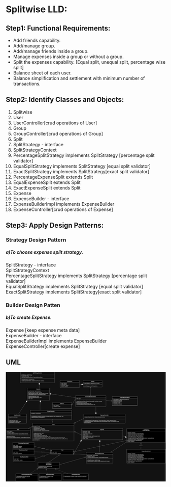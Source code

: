 # Splitwise LLD:
## Step1: Functional Requirements:
- Add friends capability.
- Add/manage group.
- Add/manage friends inside a group.
- Manage expenses inside a group or without a group.
- Split the expenses capability.
  [Equal split, unequal split, percentage wise split]
- Balance sheet of each user.
- Balance simplification and settlement with minimum number of transactions.

## Step2: Identify Classes and Objects:

1. Splitwise
2. User
3. UserController[crud operations of User]
4. Group
5. GroupController[crud operations of Group]
6. Split 
7. SplitStrategy - interface
8. SplitStrategyContext
9. PercentageSplitStrategy implements SplitStrategy [percentage split validator]
10. EqualSplitStrategy implements SplitStrategy [equal split validator]
11. ExactSplitStrategy implements SplitStrategy[exact split validator]
12. PercentageExpenseSplit extends Split 
13. EqualExpenseSplit extends Split 
14. ExactExpenseSplit extends Split 
15. Expense 
16. ExpenseBuilder - interface 
17. ExpenseBuilderImpl implements ExpenseBuilder 
18. ExpenseController[crud operations of Expense]


## Step3: Apply Design Patterns:
### Strategy Design Pattern

##### a)To choose expense split strategy.<br>
SplitStrategy - interface<br>
SplitStrategyContext<br>
PercentageSplitStrategy implements SplitStrategy [percentage split validator]<br>
EqualSplitStrategy implements SplitStrategy [equal split validator]<br>
ExactSplitStrategy implements SplitStrategy[exact split validator]<br>

### Builder Design Patten
##### b)To create Expense.<br>
Expense [keep expense meta data]<br>
ExpenseBuilder - interface<br>
ExpenseBuilderImpl implements ExpenseBuilder<br>
ExpenseController[create expense]<br>

## UML
![Splitwise.jpeg](Splitwise.jpeg)
